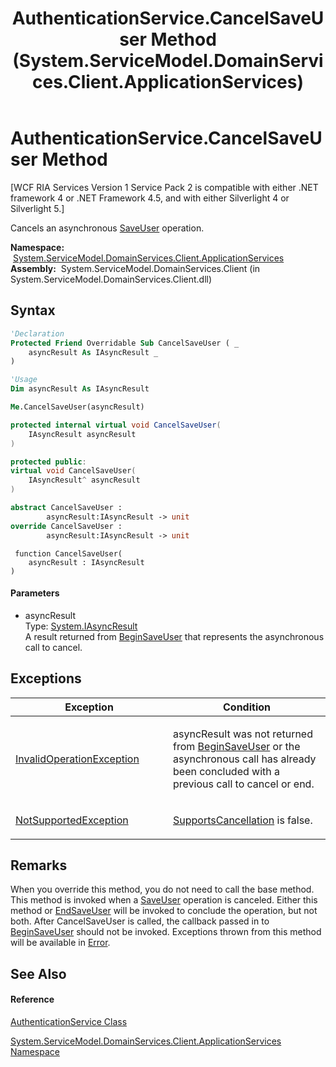 ﻿---
title: AuthenticationService.CancelSaveUser Method  (System.ServiceModel.DomainServices.Client.ApplicationServices)
TOCTitle: CancelSaveUser Method
ms:assetid: M:System.ServiceModel.DomainServices.Client.ApplicationServices.AuthenticationService.CancelSaveUser(System.IAsyncResult)
ms:mtpsurl: https://msdn.microsoft.com/en-us/library/system.servicemodel.domainservices.client.applicationservices.authenticationservice.cancelsaveuser(v=VS.91)
ms:contentKeyID: 28899008
ms.date: 01/27/2012
mtps_version: v=VS.91
f1_keywords:
- System.ServiceModel.DomainServices.Client.ApplicationServices.AuthenticationService.CancelSaveUser
dev_langs:
- CSharp
- JScript
- VB
- FSharp
- c++
api_location:
- System.ServiceModel.DomainServices.Client.dll
api_name:
- System.ServiceModel.DomainServices.Client.ApplicationServices.AuthenticationService.CancelSaveUser
api_type:
- Managed
topic_type:
- apiref
- kbSyntax
product_family_name: VS
ROBOTS: INDEX,FOLLOW
---

# AuthenticationService.CancelSaveUser Method

\[WCF RIA Services Version 1 Service Pack 2 is compatible with either .NET framework 4 or .NET Framework 4.5, and with either Silverlight 4 or Silverlight 5.\]

Cancels an asynchronous [SaveUser](ff457896\(v=vs.91\).md) operation.

**Namespace:**  [System.ServiceModel.DomainServices.Client.ApplicationServices](ff457765\(v=vs.91\).md)  
**Assembly:**  System.ServiceModel.DomainServices.Client (in System.ServiceModel.DomainServices.Client.dll)

## Syntax

``` vb
'Declaration
Protected Friend Overridable Sub CancelSaveUser ( _
    asyncResult As IAsyncResult _
)
```

``` vb
'Usage
Dim asyncResult As IAsyncResult

Me.CancelSaveUser(asyncResult)
```

``` csharp
protected internal virtual void CancelSaveUser(
    IAsyncResult asyncResult
)
```

``` c++
protected public:
virtual void CancelSaveUser(
    IAsyncResult^ asyncResult
)
```

``` fsharp
abstract CancelSaveUser : 
        asyncResult:IAsyncResult -> unit 
override CancelSaveUser : 
        asyncResult:IAsyncResult -> unit 
```

``` jscript
 function CancelSaveUser(
    asyncResult : IAsyncResult
)
```

#### Parameters

  - asyncResult  
    Type: [System.IAsyncResult](https://msdn.microsoft.com/en-us/library/ft8a6455)  
    A result returned from [BeginSaveUser](https://msdn.microsoft.com/en-us/library/m:system.servicemodel.domainservices.client.applicationservices.authenticationservice.beginsaveuser\(system.security.principal.iprincipal%2csystem.asynccallback%2csystem.object\)\(v=VS.91\)) that represents the asynchronous call to cancel.  

## Exceptions

<table>
<colgroup>
<col style="width: 50%" />
<col style="width: 50%" />
</colgroup>
<thead>
<tr class="header">
<th>Exception</th>
<th>Condition</th>
</tr>
</thead>
<tbody>
<tr class="odd">
<td><a href="https://msdn.microsoft.com/en-us/library/2asft85a">InvalidOperationException</a></td>
<td><p>asyncResult was not returned from <a href="ff457912(v=vs.91).md">BeginSaveUser</a> or the asynchronous call has already been concluded with a previous call to cancel or end.</p></td>
</tr>
<tr class="even">
<td><a href="https://msdn.microsoft.com/en-us/library/8a7a4e64">NotSupportedException</a></td>
<td><p><a href="ff457879(v=vs.91).md">SupportsCancellation</a> is false.</p></td>
</tr>
</tbody>
</table>

## Remarks

When you override this method, you do not need to call the base method. This method is invoked when a [SaveUser](ff457896\(v=vs.91\).md) operation is canceled. Either this method or [EndSaveUser](https://msdn.microsoft.com/en-us/library/m:system.servicemodel.domainservices.client.applicationservices.authenticationservice.endsaveuser\(system.iasyncresult\)\(v=VS.91\)) will be invoked to conclude the operation, but not both. After CancelSaveUser is called, the callback passed in to [BeginSaveUser](https://msdn.microsoft.com/en-us/library/m:system.servicemodel.domainservices.client.applicationservices.authenticationservice.beginsaveuser\(system.security.principal.iprincipal%2csystem.asynccallback%2csystem.object\)\(v=VS.91\)) should not be invoked. Exceptions thrown from this method will be available in [Error](ff422735\(v=vs.91\).md).

## See Also

#### Reference

[AuthenticationService Class](ff457927\(v=vs.91\).md)

[System.ServiceModel.DomainServices.Client.ApplicationServices Namespace](ff457765\(v=vs.91\).md)

